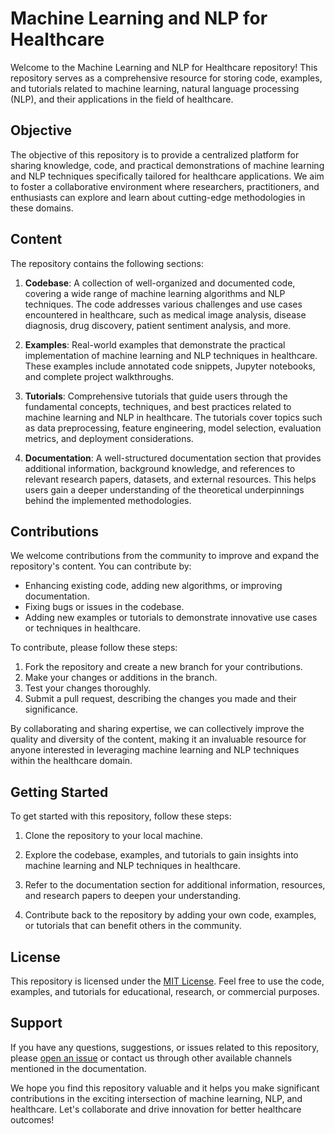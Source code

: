 # Machine Learning and NLP for Healthcare

Welcome to the Machine Learning and NLP for Healthcare repository! This repository serves as a comprehensive resource for storing code, examples, and tutorials related to machine learning, natural language processing (NLP), and their applications in the field of healthcare.

## Objective

The objective of this repository is to provide a centralized platform for sharing knowledge, code, and practical demonstrations of machine learning and NLP techniques specifically tailored for healthcare applications. We aim to foster a collaborative environment where researchers, practitioners, and enthusiasts can explore and learn about cutting-edge methodologies in these domains.

## Content

The repository contains the following sections:

1. **Codebase**: A collection of well-organized and documented code, covering a wide range of machine learning algorithms and NLP techniques. The code addresses various challenges and use cases encountered in healthcare, such as medical image analysis, disease diagnosis, drug discovery, patient sentiment analysis, and more.

2. **Examples**: Real-world examples that demonstrate the practical implementation of machine learning and NLP techniques in healthcare. These examples include annotated code snippets, Jupyter notebooks, and complete project walkthroughs.

3. **Tutorials**: Comprehensive tutorials that guide users through the fundamental concepts, techniques, and best practices related to machine learning and NLP in healthcare. The tutorials cover topics such as data preprocessing, feature engineering, model selection, evaluation metrics, and deployment considerations.

4. **Documentation**: A well-structured documentation section that provides additional information, background knowledge, and references to relevant research papers, datasets, and external resources. This helps users gain a deeper understanding of the theoretical underpinnings behind the implemented methodologies.

## Contributions

We welcome contributions from the community to improve and expand the repository's content. You can contribute by:

- Enhancing existing code, adding new algorithms, or improving documentation.
- Fixing bugs or issues in the codebase.
- Adding new examples or tutorials to demonstrate innovative use cases or techniques in healthcare.

To contribute, please follow these steps:

1. Fork the repository and create a new branch for your contributions.
2. Make your changes or additions in the branch.
3. Test your changes thoroughly.
4. Submit a pull request, describing the changes you made and their significance.

By collaborating and sharing expertise, we can collectively improve the quality and diversity of the content, making it an invaluable resource for anyone interested in leveraging machine learning and NLP techniques within the healthcare domain.

## Getting Started

To get started with this repository, follow these steps:

1. Clone the repository to your local machine.

2. Explore the codebase, examples, and tutorials to gain insights into machine learning and NLP techniques in healthcare.

3. Refer to the documentation section for additional information, resources, and research papers to deepen your understanding.

4. Contribute back to the repository by adding your own code, examples, or tutorials that can benefit others in the community.

## License

This repository is licensed under the [MIT License](LICENSE). Feel free to use the code, examples, and tutorials for educational, research, or commercial purposes.

## Support

If you have any questions, suggestions, or issues related to this repository, please [open an issue](https://github.com/your-username/your-repository/issues) or contact us through other available channels mentioned in the documentation.

We hope you find this repository valuable and it helps you make significant contributions in the exciting intersection of machine learning, NLP, and healthcare. Let's collaborate and drive innovation for better healthcare outcomes!



